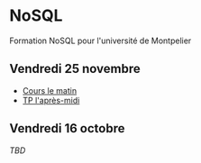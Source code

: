 # NoSQL

Formation NoSQL pour l'université de Montpelier

## Vendredi 25 novembre

- [Cours le matin](cours.md)
- [TP l'après-midi](TP.md)

## Vendredi 16 octobre

_TBD_
